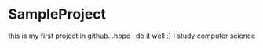 # SampleProject
this is my first project in github...hope i do it well  :)
I study computer science
